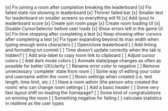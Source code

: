 [x] Fix joining a room after completion breaking the leaderboard
[x] Fix failed state not showing in leaderboard
[x] Thinner failed bar
[x] Smaller text for leaderboard on smaller screens so everything will fit
[x] Add (you) to leaderboard score
[x] Create join room page
[x] Create room loading UI
[x] Disable CursorSelector before user loads
[x] Show errors left in the game UI
[x] Fix time stopping after completing a test
[x] Keep showing other cursors after completing a test
[x] Fix typer expanding beyond its max width when typing enough extra characters
[ ] Open/close leaderboard
[ ] Add linting and formatting on commit
[ ] Time doesn't update correctly when the tab is hidden?
[ ] Add aria-label to copy room link to clipboard
[ ] Adjust cursor colors
[ ] Add dark mode colors
[ ] Animate state/page changes as often as possible for better UX/clarity
[ ] Rename error color to negative
[ ] Remove unnecessary 'complete' state from room
[ ] Some way of editing your color and username within the room
[ ] Room settings when created (i.e. test length, time limit, etc.)
[ ] Have a room admin (the person who created the room) who can change room settings
[ ] Add a basic header
[ ] Some very fast layout shift on loading the homepage?
[ ] Some kind of congratulations on winning the room
[ ] Something negative for failing
[ ] calculate statistics in realtime as the user types
